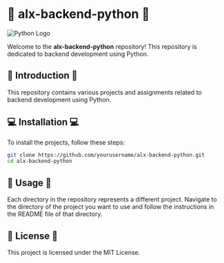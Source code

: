 
# 🐍 alx-backend-python 🐍

![Python Logo](https://www.python.org/static/community_logos/python-logo-master-v3-TM.png)

Welcome to the **alx-backend-python** repository! This repository is dedicated to backend development using Python. 


## 🎯 Introduction 🎯

This repository contains various projects and assignments related to backend development using Python. 

## 💻 Installation 💻

To install the projects, follow these steps:

```bash
git clone https://github.com/yourusername/alx-backend-python.git
cd alx-backend-python
```

## 🚀 Usage 🚀

Each directory in the repository represents a different project. Navigate to the directory of the project you want to use and follow the instructions in the README file of that directory.


## 📄 License 📄

This project is licensed under the MIT License.

